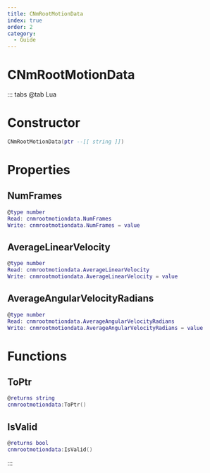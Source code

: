 ```yaml
---
title: CNmRootMotionData
index: true
order: 2
category:
  - Guide
---
```


# CNmRootMotionData

::: tabs
@tab Lua
# Constructor
```lua
CNmRootMotionData(ptr --[[ string ]])
```
# Properties
## NumFrames 
```lua
@type number
Read: cnmrootmotiondata.NumFrames
Write: cnmrootmotiondata.NumFrames = value
```
## AverageLinearVelocity 
```lua
@type number
Read: cnmrootmotiondata.AverageLinearVelocity
Write: cnmrootmotiondata.AverageLinearVelocity = value
```
## AverageAngularVelocityRadians 
```lua
@type number
Read: cnmrootmotiondata.AverageAngularVelocityRadians
Write: cnmrootmotiondata.AverageAngularVelocityRadians = value
```
# Functions
## ToPtr
```lua
@returns string
cnmrootmotiondata:ToPtr()
```
## IsValid
```lua
@returns bool
cnmrootmotiondata:IsValid()
```

:::
